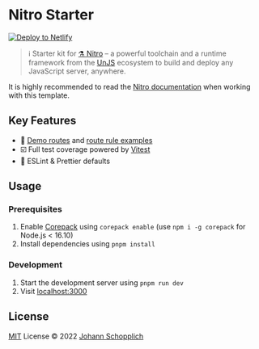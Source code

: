 # Nitro Starter

[![Deploy to Netlify](https://www.netlify.com/img/deploy/button.svg)](https://app.netlify.com/start/deploy?repository=https://github.com/johannschopplich/nitro-starter)

> ℹ️ Starter kit for [⚗️ Nitro](https://nitro.unjs.io/) – a powerful toolchain and a runtime framework from the [UnJS](https://github.com/unjs) ecosystem to build and deploy any JavaScript server, anywhere.

It is highly recommended to read the [Nitro documentation](https://nitro.unjs.io/) when working with this template.

## Key Features

- 🎒 [Demo routes](./routes/api/) and [route rule examples](./nitro.config.ts)
- ☑️ Full test coverage powered by [Vitest](https://vitest.dev/)
- 🦺 ESLint & Prettier defaults

## Usage

### Prerequisites

1. Enable [Corepack](https://github.com/nodejs/corepack) using `corepack enable` (use `npm i -g corepack` for Node.js < 16.10)
2. Install dependencies using `pnpm install`

### Development

1. Start the development server using `pnpm run dev`
2. Visit [localhost:3000](http://localhost:3000/)

## License

[MIT](./LICENSE) License © 2022 [Johann Schopplich](https://github.com/johannschopplich)
